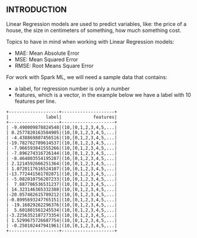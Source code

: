 ## INTRODUCTION

Linear Regression models are used to predict variables, like: the price of a house, the size in centimeters of something, how much something cost.

Topics to have in mind when working with Linear Regression models:
- MAE: Mean Absolute Error
- MSE: Mean Squared Error
- RMSE: Root Means Square Error

For work with Spark ML, we will need a sample data that contains:
- a label, for regression number is only a number
- features, which is a vector, in the example below we have a label with 10 features per line.
```
+-------------------+--------------------+
|              label|            features|
+-------------------+--------------------+
| -9.490009878824548|(10,[0,1,2,3,4,5,...|
| 0.2577820163584905|(10,[0,1,2,3,4,5,...|
| -4.438869807456516|(10,[0,1,2,3,4,5,...|
|-19.782762789614537|(10,[0,1,2,3,4,5,...|
| -7.966593841555266|(10,[0,1,2,3,4,5,...|
| -7.896274316726144|(10,[0,1,2,3,4,5,...|
| -8.464803554195287|(10,[0,1,2,3,4,5,...|
| 2.1214592666251364|(10,[0,1,2,3,4,5,...|
| 1.0720117616524107|(10,[0,1,2,3,4,5,...|
|-13.772441561702871|(10,[0,1,2,3,4,5,...|
| -5.082010756207233|(10,[0,1,2,3,4,5,...|
|  7.887786536531237|(10,[0,1,2,3,4,5,...|
| 14.323146365332388|(10,[0,1,2,3,4,5,...|
|-20.057482615789212|(10,[0,1,2,3,4,5,...|
|-0.8995693247765151|(10,[0,1,2,3,4,5,...|
| -19.16829262296376|(10,[0,1,2,3,4,5,...|
|  5.601801561245534|(10,[0,1,2,3,4,5,...|
|-3.2256352187273354|(10,[0,1,2,3,4,5,...|
| 1.5299675726687754|(10,[0,1,2,3,4,5,...|
| -0.250102447941961|(10,[0,1,2,3,4,5,...|
+-------------------+--------------------+
```